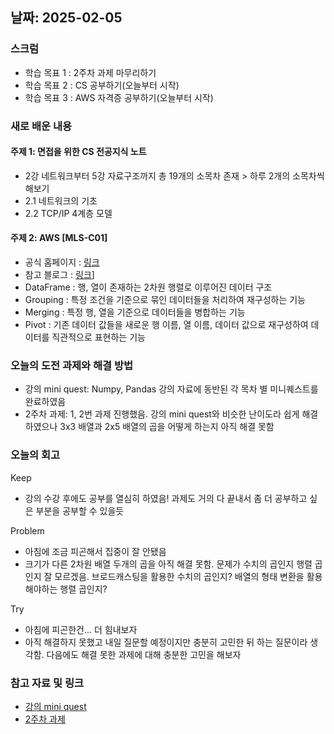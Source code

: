 ## 날짜: 2025-02-05

### 스크럼
- 학습 목표 1 : 2주차 과제 마무리하기
- 학습 목표 2 : CS 공부하기(오늘부터 시작)
- 학습 목표 3 : AWS 자격증 공부하기(오늘부터 시작)

### 새로 배운 내용
#### 주제 1: 면접을 위한 CS 전공지식 노트
- 2강 네트워크부터 5강 자료구조까지 총 19개의 소목차 존재 > 하루 2개의 소목차씩 해보기
- 2.1 네트워크의 기초
- 2.2 TCP/IP 4계층 모델

#### 주제 2: AWS [MLS-C01]
- 공식 홈페이지 : [링크](https://aws.amazon.com/ko/certification/certified-machine-learning-specialty/?pp=cert&c=exam&z=4)
- 참고 블로그 : [링크](https://mjs1995.tistory.com/315)]
- DataFrame : 행, 열이 존재하는 2차원 행렬로 이루어진 데이터 구조
- Grouping : 특정 조건을 기준으로 묶인 데이터들을 처리하여 재구성하는 기능
- Merging : 특정 행, 열을 기준으로 데이터들을 병합하는 기능
- Pivot : 기존 데이터 값들을 새로운 행 이름, 열 이름, 데이터 값으로 재구성하여 데이터를 직관적으로 표현하는 기능

### 오늘의 도전 과제와 해결 방법
- 강의 mini quest: Numpy, Pandas 강의 자료에 동반된 각 목차 별 미니퀘스트를 완료하였음
- 2주차 과제: 1, 2번 과제 진행했음. 강의 mini quest와 비슷한 난이도라 쉽게 해결하였으나 3x3 배열과 2x5 배열의 곱을 어떻게 하는지 아직 해결 못함

### 오늘의 회고
Keep
- 강의 수강 후에도 공부를 열심히 하였음! 과제도 거의 다 끝내서 좀 더 공부하고 싶은 부분을 공부할 수 있을듯

Problem
- 아침에 조금 피곤해서 집중이 잘 안됐음
- 크기가 다른 2차원 배열 두개의 곱을 아직 해결 못함. 문제가 수치의 곱인지 행렬 곱인지 잘 모르겠음. 브로드캐스팅을 활용한 수치의 곱인지? 배열의 형태 변환을 활용해야하는 행렬 곱인지?

Try
- 아침에 피곤한건... 더 힘내보자
- 아직 해결하지 못했고 내일 질문할 예정이지만 충분히 고민한 뒤 하는 질문이라 생각함. 다음에도 해결 못한 과제에 대해 충분한 고민을 해보자

### 참고 자료 및 링크
- [강의 mini quest](https://colab.research.google.com/drive/1bjuNsC0BkqC2EtoOOcjt6l_CW1y2lbrM?usp=sharing)
- [2주차 과제](https://colab.research.google.com/drive/1uAFvVn1GXldNungJuXOyoAIydU1l8Bi-?usp=sharing)

